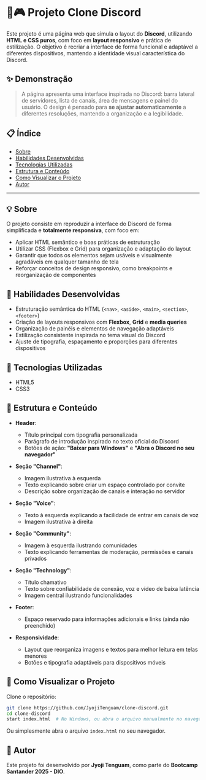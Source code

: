 # 💬🎮 Projeto Clone Discord

Este projeto é uma página web que simula o layout do **Discord**, utilizando **HTML e CSS puros**, com foco em **layout responsivo** e prática de estilização. O objetivo é recriar a interface de forma funcional e adaptável a diferentes dispositivos, mantendo a identidade visual característica do Discord.

## ✨ Demonstração

> A página apresenta uma interface inspirada no Discord: barra lateral de servidores, lista de canais, área de mensagens e painel do usuário. O design é pensado para **se ajustar automaticamente** a diferentes resoluções, mantendo a organização e a legibilidade.

## 📋 Índice

- [Sobre](#-sobre)  
- [Habilidades Desenvolvidas](#-habilidades-desenvolvidas)  
- [Tecnologias Utilizadas](#-tecnologias-utilizadas)  
- [Estrutura e Conteúdo](#-estrutura-e-conteúdo)  
- [Como Visualizar o Projeto](#-como-visualizar-o-projeto)  
- [Autor](#-autor)  

---

## 💡 Sobre

O projeto consiste em reproduzir a interface do Discord de forma simplificada e **totalmente responsiva**, com foco em:  

- Aplicar HTML semântico e boas práticas de estruturação  
- Utilizar CSS (Flexbox e Grid) para organização e adaptação do layout  
- Garantir que todos os elementos sejam usáveis e visualmente agradáveis em qualquer tamanho de tela  
- Reforçar conceitos de design responsivo, como breakpoints e reorganização de componentes

## 🧠 Habilidades Desenvolvidas

- Estruturação semântica do HTML (`<nav>`, `<aside>`, `<main>`, `<section>`, `<footer>`)  
- Criação de layouts responsivos com **Flexbox**, **Grid** e **media queries**  
- Organização de painéis e elementos de navegação adaptáveis  
- Estilização consistente inspirada no tema visual do Discord  
- Ajuste de tipografia, espaçamento e proporções para diferentes dispositivos

## 🧪 Tecnologias Utilizadas

- HTML5  
- CSS3  

## 📄 Estrutura e Conteúdo

- **Header**:  
  - Título principal com tipografia personalizada  
  - Parágrafo de introdução inspirado no texto oficial do Discord  
  - Botões de ação: **"Baixar para Windows"** e **"Abra o Discord no seu navegador"**

- **Seção "Channel"**:  
  - Imagem ilustrativa à esquerda  
  - Texto explicando sobre criar um espaço controlado por convite  
  - Descrição sobre organização de canais e interação no servidor  

- **Seção "Voice"**:  
  - Texto à esquerda explicando a facilidade de entrar em canais de voz  
  - Imagem ilustrativa à direita  

- **Seção "Community"**:  
  - Imagem à esquerda ilustrando comunidades  
  - Texto explicando ferramentas de moderação, permissões e canais privados  

- **Seção "Technology"**:  
  - Título chamativo  
  - Texto sobre confiabilidade de conexão, voz e vídeo de baixa latência  
  - Imagem central ilustrando funcionalidades  

- **Footer**:  
  - Espaço reservado para informações adicionais e links (ainda não preenchido)

- **Responsividade**:  
  - Layout que reorganiza imagens e textos para melhor leitura em telas menores  
  - Botões e tipografia adaptáveis para dispositivos móveis  

## 🧭 Como Visualizar o Projeto

Clone o repositório:

```bash
git clone https://github.com/JyojiTenguam/clone-discord.git
cd clone-discord
start index.html  # No Windows, ou abra o arquivo manualmente no navegador
```

Ou simplesmente abra o arquivo `index.html` no seu navegador.

## 👤 Autor

Este projeto foi desenvolvido por **Jyoji Tenguam**, como parte do **Bootcamp Santander 2025 - DIO**.
